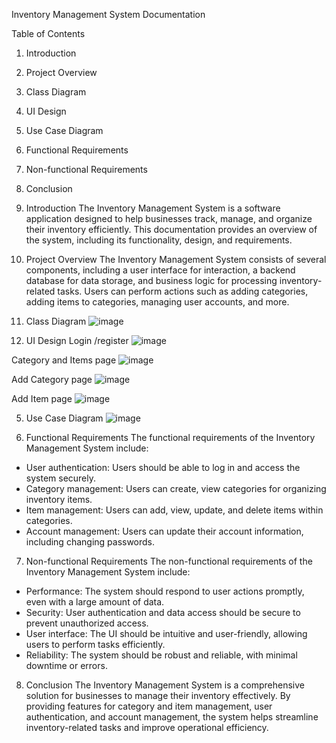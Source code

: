  Inventory Management System Documentation

Table of Contents
1. Introduction
2. Project Overview
3. Class Diagram
4. UI Design
5. Use Case Diagram
6. Functional Requirements
7. Non-functional Requirements
8. Conclusion

1. Introduction
The Inventory Management System is a software application designed to help businesses track, manage, and organize their inventory efficiently. This documentation provides an overview of the system, including its functionality, design, and requirements.

2. Project Overview
The Inventory Management System consists of several components, including a user interface for interaction, a backend database for data storage, and business logic for processing inventory-related tasks. Users can perform actions such as adding categories, adding items to categories, managing user accounts, and more.

3. Class Diagram
 ![image](https://github.com/yeabtsegataye/inventory_MGT_sys_java/assets/127824421/bba44ac1-0527-40e4-bc43-2f5f0f990886)

4. UI Design
Login /register 
 ![image](https://github.com/yeabtsegataye/inventory_MGT_sys_java/assets/127824421/a05c8b58-dda3-4f6e-b793-ca2f6cc58ea4)

Category and Items page
![image](https://github.com/yeabtsegataye/inventory_MGT_sys_java/assets/127824421/86fe618e-78ab-4164-975e-91527a576023)

 Add Category page
 ![image](https://github.com/yeabtsegataye/inventory_MGT_sys_java/assets/127824421/591519f4-65af-421a-87b4-a8f903f33430)

Add Item page
 ![image](https://github.com/yeabtsegataye/inventory_MGT_sys_java/assets/127824421/86714303-c493-4c12-aecc-78823d069a1f)

5. Use Case Diagram
 ![image](https://github.com/yeabtsegataye/inventory_MGT_sys_java/assets/127824421/f07a6b6a-077b-46ce-86af-d9fab097de46)

6. Functional Requirements
The functional requirements of the Inventory Management System include:
- User authentication: Users should be able to log in and access the system securely.
- Category management: Users can create, view categories for organizing inventory items.
- Item management: Users can add, view, update, and delete items within categories.
- Account management: Users can update their account information, including changing passwords.

7. Non-functional Requirements
The non-functional requirements of the Inventory Management System include:
- Performance: The system should respond to user actions promptly, even with a large amount of data.
- Security: User authentication and data access should be secure to prevent unauthorized access.
- User interface: The UI should be intuitive and user-friendly, allowing users to perform tasks efficiently.
- Reliability: The system should be robust and reliable, with minimal downtime or errors.

8. Conclusion
The Inventory Management System is a comprehensive solution for businesses to manage their inventory effectively. By providing features for category and item management, user authentication, and account management, the system helps streamline inventory-related tasks and improve operational efficiency.

